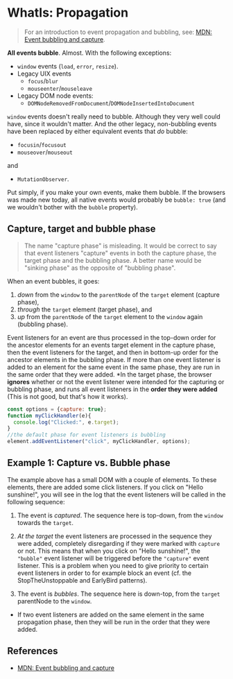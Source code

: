 # WhatIs: Propagation

> For an introduction to event propagation and bubbling, see: [MDN: Event bubbling and capture](https://developer.mozilla.org/en-US/docs/Learn/JavaScript/Building_blocks/Events#Event_bubbling_and_capture).

**All events bubble**. Almost. With the following exceptions:
 * `window` events (`load`, `error`, `resize`).
 * Legacy UIX events
    * `focus`/`blur` 
    * `mouseenter`/`mouseleave`
 * Legacy DOM node events:
    * `DOMNodeRemovedFromDocument`/`DOMNodeInsertedIntoDocument`     
 
`window` events doesn't really need to bubble. Although they very well could have, since it wouldn't matter. And the other legacy, non-bubbling events have been replaced by either equivalent events that *do* bubble:
  * `focusin`/`focusout` 
  * `mouseover`/`mouseout`

and
 * `MutationObserver`.

Put simply, if you make your own events, make them bubble. If the browsers was made new today, all native events would probably be `bubble: true` (and we wouldn't bother with the `bubble` property).

## Capture, target and bubble phase

> The name "capture phase" is misleading. It would be correct to say that event listeners "capture" events in both the capture phase, the target phase and the bubbling phase. A better name would be "sinking phase" as the opposite of "bubbling phase".  

When an event bubbles, it goes:
1. *down* from the `window` to the `parentNode` of the `target` element (capture phase),
2. *through* the `target` element (target phase), and
3. *up* from the `parentNode` of the `target` element to the `window` again (bubbling phase).

Event listeners for an event are thus processed in the top-down order for the ancestor elements for an events target element in the capture phase, then the event listeners for the target, and then in bottom-up order for the ancestor elements in the bubbling phase. If more than one event listener is added to an element for the same event in the same phase, they are run in the same order that they were added. *In the target phase, the browser **ignores** whether or not the event listener were intended for the capturing or bubbling phase, and runs all event listeners in the **order they were added** (This is not good, but that's how it works).

```javascript
const options = {capture: true}; 
function myClickHandler(e){
  console.log("Clicked:", e.target);
} 
//the default phase for event listeners is bubbling
element.addEventListener("click", myClickHandler, options);
``` 

## Example 1: Capture vs. Bubble phase

<code-demo src="demo/BubbleCapture.html"></code-demo>
   
The example above has a small DOM with a couple of elements. To these elements, there are added some click listeners. If you click on "Hello sunshine!", you will see in the log that the event listeners will be called in the following sequence:

1. The event is *captured*. The sequence here is top-down, from the `window` towards the `target`. 
   
2. *At the target* the event listeners are processed in the sequence they were added, completely disregarding if they were marked with `capture` or not. This means that when you click on "Hello sunshine!", the `"bubble"` event listener will be triggered before the `"capture"` event listener. This is a problem when you need to give priority to certain event listeners in order to for example block an event (cf. the StopTheUnstoppable and EarlyBird patterns).

3. The event is *bubbles*. The sequence here is down-top, from the `target` parentNode to the `window`.

 * If two event listeners are added on the same element in the same propagation phase, then they will be run in the order that they were added.

## References

 * [MDN: Event bubbling and capture](https://developer.mozilla.org/en-US/docs/Learn/JavaScript/Building_blocks/Events#Event_bubbling_and_capture)